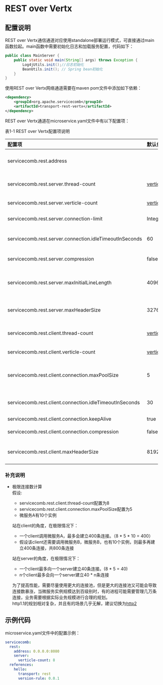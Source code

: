 # REST over Vertx

## 配置说明

REST over Vertx通信通道对应使用standalone部署运行模式，可直接通过main函数拉起。main函数中需要初始化日志和加载服务配置，代码如下：

```java
public class MainServer {
    public static void main(String[] args) throws Exception {
        Log4jUtils.init();//日志初始化
        BeanUtils.init(); // Spring bean初始化
    }
}
```

使用REST over Vertx网络通道需要在maven pom文件中添加如下依赖：

```xml
<dependency>
    <groupId>org.apache.servicecomb</groupId>
    <artifactId>transport-rest-vertx</artifactId>
</dependency>
```

REST over Vertx通道在microservice.yaml文件中有以下配置项：

表1-1 REST over Vertx配置项说明

| 配置项                                                  | 默认值                                          | 含义                                          |
| :------------------------------------------------------ | :---------------------------------------------- | :-------------------------------------------- |
| servicecomb.rest.address                                |                                                 | 服务监听地址，不配置表示不监听                |
| servicecomb.rest.server.thread-count                    | [verticle-count](/transports/verticle-count.md) | rest server verticle实例数（Deprecated）      |
| servicecomb.rest.server.verticle-count                  | [verticle-count](/transports/verticle-count.md) | rest server verticle实例数                    |
| servicecomb.rest.server.connection-limit                | Integer.MAX_VALUE                               | 允许客户端最大连接数                          |
| servicecomb.rest.server.connection.idleTimeoutInSeconds | 60                                              | 服务端连接闲置超时时间，超时连接会被释放      |
| servicecomb.rest.server.compression                     | false                                           | 服务端是否支持启用压缩                        |
| servicecomb.rest.server.maxInitialLineLength            | 4096                                            | 服务端接收请求的最大 initial line 长度，单位字节 |
| servicecomb.rest.server.maxHeaderSize                   | 32768                                           | 服务端接收请求的最大header长度，单位字节      |
| servicecomb.rest.client.thread-count                    | [verticle-count](/transports/verticle-count.md) | rest client verticle实例数（Deprecated）      |
| servicecomb.rest.client.verticle-count                  | [verticle-count](/transports/verticle-count.md) | rest client verticle实例数                    |
| servicecomb.rest.client.connection.maxPoolSize          | 5                                               | 对一个IP:port组合，在每个连接池中的最大连接数 |
| servicecomb.rest.client.connection.idleTimeoutInSeconds | 30                                              | 连接闲置时间，超时连接会被释放                |
| servicecomb.rest.client.connection.keepAlive            | true                                            | 是否使用长连接                                |
| servicecomb.rest.client.connection.compression          | false                                           | 客户端是否支持启用压缩                        |
| servicecomb.rest.client.maxHeaderSize                   | 8192                                            | 客户端接收响应的最大header长度，单位字节      |

### 补充说明
* 极限连接数计算  
  假设:  
  * servicecomb.rest.client.thread-count配置为8
  * servicecomb.rest.client.connection.maxPoolSize配置为5
  * 微服务A有10个实例  

  站在client的角度，在极限情况下：
  * 一个client调用微服务A，最多会建立400条连接。（8 * 5 * 10 = 400）  
  * 假设该client还需要调用微服务B，微服务B，也有10个实例，则最多再建立400条连接，共800条连接

  站在server的角度，在极限情况下：
  * 一个client最多向一个server建立40条连接。(8 * 5 = 40)  
  * n个client最多会向一个server建立40 * n条连接

  为了提高性能，需要尽量使用更大的连接池，但是更大的连接池又可能会导致连接数暴涨，当微服务实例规模达到百级别时，有的进程可能需要管理几万条连接，业务需要根据实际业务规模进行合理的规划。  
  http1.1的规划相对复杂，并且有的场景几乎无解，建议切换为[http2](transports/http2.md)

## 示例代码

microservice.yaml文件中的配置示例：

```yaml
servicecomb:
  rest:
    address: 0.0.0.0:8080
    server:
      verticle-count: 8
  references:
    hello:
      transport: rest
      version-rule: 0.0.1
```
